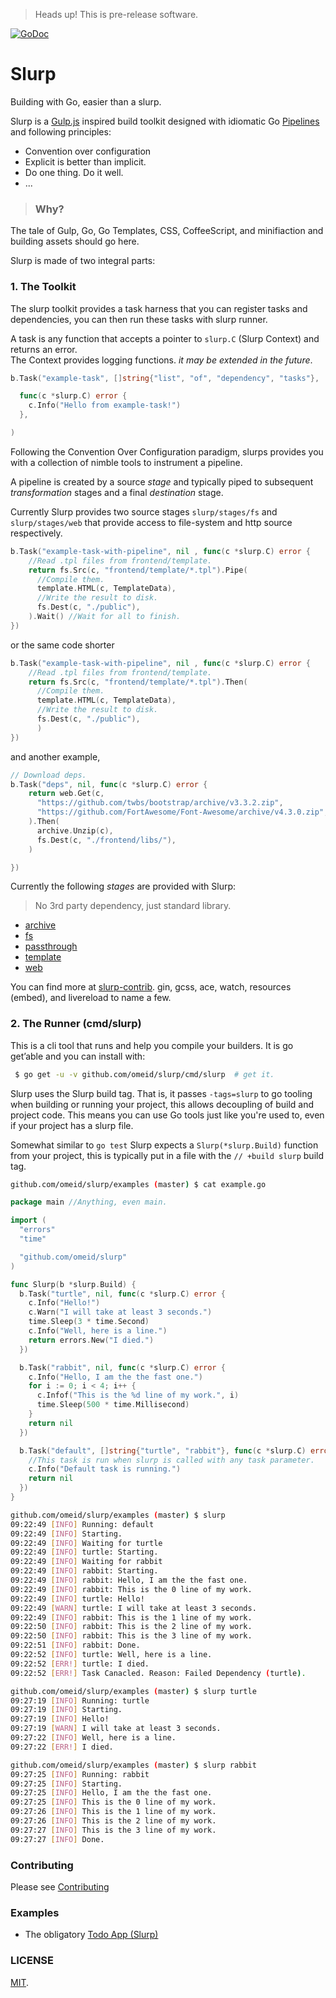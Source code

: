 > Heads up! This is pre-release software.  

[![GoDoc](https://godoc.org/github.com/omeid/slurp?status.svg)](https://godoc.org/github.com/omeid/slurp)

# Slurp 
Building with Go, easier than a slurp.

Slurp is a [Gulp.js](http://gulpjs.com/) inspired build toolkit designed with idiomatic Go [Pipelines](http://blog.golang.org/pipelines) and following principles: 

- Convention over configuration
- Explicit is better than implicit.
- Do one thing. Do it well.
- ...


> ### Why?
  The tale of Gulp, Go, Go Templates, CSS, CoffeeScript, and minifiaction and building assets should go here.



Slurp is made of two integral parts:

### 1. The Toolkit 

The slurp toolkit provides a task harness that you can register tasks and dependencies, you can then run these tasks with slurp runner.

A task is any function that accepts a pointer to `slurp.C` (Slurp Context) and returns an error.  
The Context provides logging functions. _it may be extended in the future_.

```go
b.Task("example-task", []string{"list", "of", "dependency", "tasks"},

  func(c *slurp.C) error {
    c.Info("Hello from example-task!")
  },

)
```

Following the Convention Over Configuration paradigm, slurps provides you with a collection of nimble tools to instrument a pipeline.

A pipeline is created by a source _stage_ and typically piped to subsequent _transformation_ stages and a final _destination_ stage.

Currently Slurp provides two source stages `slurp/stages/fs` and `slurp/stages/web` that provide access to file-system and http source respectively.

```go
b.Task("example-task-with-pipeline", nil , func(c *slurp.C) error {
    //Read .tpl files from frontend/template.
    return fs.Src(c, "frontend/template/*.tpl").Pipe(
      //Compile them.
      template.HTML(c, TemplateData),
      //Write the result to disk.
      fs.Dest(c, "./public"),
    ).Wait() //Wait for all to finish.
})
```

or the same code shorter

```go
b.Task("example-task-with-pipeline", nil , func(c *slurp.C) error {
    //Read .tpl files from frontend/template.
    return fs.Src(c, "frontend/template/*.tpl").Then(
      //Compile them.
      template.HTML(c, TemplateData),
      //Write the result to disk.
      fs.Dest(c, "./public"),
      )
})
```

and another example,

```go
// Download deps.
b.Task("deps", nil, func(c *slurp.C) error {
    return web.Get(c,
      "https://github.com/twbs/bootstrap/archive/v3.3.2.zip",
      "https://github.com/FortAwesome/Font-Awesome/archive/v4.3.0.zip",
    ).Then(
      archive.Unzip(c),
      fs.Dest(c, "./frontend/libs/"),
    )

})
```

Currently the following _stages_ are provided with Slurp:
> No 3rd party dependency, just standard library.  

- [archive](https://godoc.org/github.com/omeid/slurp/stages/archive/)
- [fs](https://godoc.org/github.com/omeid/slurp/stages/fs/)
- [passthrough](https://godoc.org/github.com/omeid/slurp/stages/passthrough/)
- [template](https://godoc.org/github.com/omeid/slurp/stages/template/)
- [web](https://godoc.org/github.com/omeid/slurp/stages/web/)


You can find more at [slurp-contrib](https://github.com/slurp-contrib). gin, gcss, ace, watch, resources (embed), and livereload to name a few.


### 2. The Runner (cmd/slurp)

This is a cli tool that runs and help you compile your builders. It is go get’able and you can install with:

```bash
 $ go get -u -v github.com/omeid/slurp/cmd/slurp  # get it.
```

Slurp uses the Slurp build tag. That is, it passes `-tags=slurp` to go tooling when building or running your project,
this allows decoupling of build and project code. This means you can use Go tools just like you're used to, even if your
project has a slurp file.

Somewhat similar to `go test` Slurp expects a `Slurp(*slurp.Build)` function from your project, this is typically put in a file with the `// +build slurp` build tag.

```sh
github.com/omeid/slurp/examples (master) $ cat example.go
```
```go
package main //Anything, even main.

import (
  "errors"
  "time"

  "github.com/omeid/slurp"
)

func Slurp(b *slurp.Build) {
  b.Task("turtle", nil, func(c *slurp.C) error {
    c.Info("Hello!")
    c.Warn("I will take at least 3 seconds.")
    time.Sleep(3 * time.Second)
    c.Info("Well, here is a line.")
    return errors.New("I died.")
  })

  b.Task("rabbit", nil, func(c *slurp.C) error {
    c.Info("Hello, I am the the fast one.")
    for i := 0; i < 4; i++ {
      c.Infof("This is the %d line of my work.", i)
      time.Sleep(500 * time.Millisecond)
    }
    return nil
  })

  b.Task("default", []string{"turtle", "rabbit"}, func(c *slurp.C) error {
    //This task is run when slurp is called with any task parameter.
    c.Info("Default task is running.")
    return nil
  })
}
```

```sh
github.com/omeid/slurp/examples (master) $ slurp
09:22:49 [INFO] Running: default 
09:22:49 [INFO] Starting. 
09:22:49 [INFO] Waiting for turtle 
09:22:49 [INFO] turtle: Starting. 
09:22:49 [INFO] Waiting for rabbit 
09:22:49 [INFO] rabbit: Starting. 
09:22:49 [INFO] rabbit: Hello, I am the the fast one. 
09:22:49 [INFO] rabbit: This is the 0 line of my work. 
09:22:49 [INFO] turtle: Hello! 
09:22:49 [WARN] turtle: I will take at least 3 seconds. 
09:22:49 [INFO] rabbit: This is the 1 line of my work. 
09:22:50 [INFO] rabbit: This is the 2 line of my work. 
09:22:50 [INFO] rabbit: This is the 3 line of my work. 
09:22:51 [INFO] rabbit: Done. 
09:22:52 [INFO] turtle: Well, here is a line. 
09:22:52 [ERR!] turtle: I died. 
09:22:52 [ERR!] Task Canacled. Reason: Failed Dependency (turtle).

github.com/omeid/slurp/examples (master) $ slurp turtle
09:27:19 [INFO] Running: turtle 
09:27:19 [INFO] Starting. 
09:27:19 [INFO] Hello! 
09:27:19 [WARN] I will take at least 3 seconds. 
09:27:22 [INFO] Well, here is a line. 
09:27:22 [ERR!] I died. 

github.com/omeid/slurp/examples (master) $ slurp rabbit
09:27:25 [INFO] Running: rabbit 
09:27:25 [INFO] Starting. 
09:27:25 [INFO] Hello, I am the the fast one. 
09:27:25 [INFO] This is the 0 line of my work. 
09:27:26 [INFO] This is the 1 line of my work. 
09:27:26 [INFO] This is the 2 line of my work. 
09:27:27 [INFO] This is the 3 line of my work. 
09:27:27 [INFO] Done. 
```

### Contributing

Please see [Contributing](CONTRIBUTING.md)


### Examples
 - The obligatory [Todo App (Slurp)](https://github.com/omeid/slurp-todo)


### LICENSE
  [MIT](LICENSE).
